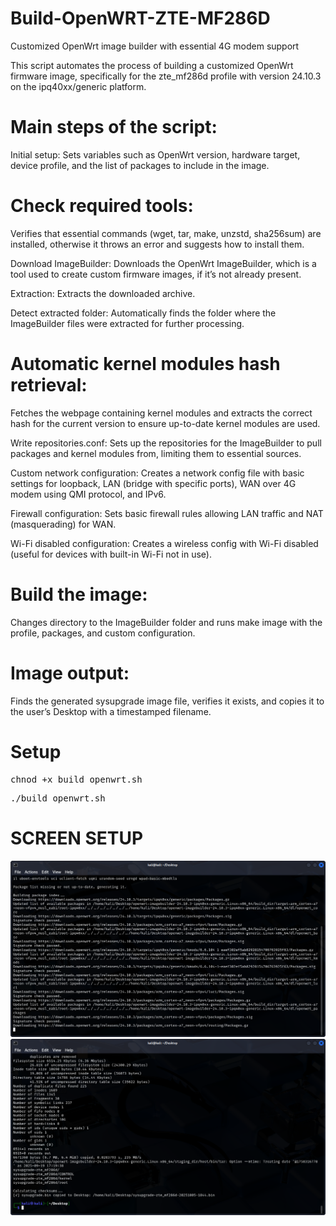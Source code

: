# Build-OpenWRT-ZTE-MF286D
Customized OpenWrt image builder with essential 4G modem support

This script automates the process of building a customized OpenWrt firmware image, specifically for the zte_mf286d profile with version 24.10.3 on the ipq40xx/generic platform.

# Main steps of the script:

Initial setup:
Sets variables such as OpenWrt version, hardware target, device profile, and the list of packages to include in the image.

# Check required tools:
Verifies that essential commands (wget, tar, make, unzstd, sha256sum) are installed, otherwise it throws an error and suggests how to install them.

Download ImageBuilder:
Downloads the OpenWrt ImageBuilder, which is a tool used to create custom firmware images, if it’s not already present.

Extraction:
Extracts the downloaded archive.

Detect extracted folder:
Automatically finds the folder where the ImageBuilder files were extracted for further processing.

# Automatic kernel modules hash retrieval:
Fetches the webpage containing kernel modules and extracts the correct hash for the current version to ensure up-to-date kernel modules are used.

Write repositories.conf:
Sets up the repositories for the ImageBuilder to pull packages and kernel modules from, limiting them to essential sources.

Custom network configuration:
Creates a network config file with basic settings for loopback, LAN (bridge with specific ports), WAN over 4G modem using QMI protocol, and IPv6.

Firewall configuration:
Sets basic firewall rules allowing LAN traffic and NAT (masquerading) for WAN.

Wi-Fi disabled configuration:
Creates a wireless config with Wi-Fi disabled (useful for devices with built-in Wi-Fi not in use).

# Build the image:
Changes directory to the ImageBuilder folder and runs make image with the profile, packages, and custom configuration.

# Image output:
Finds the generated sysupgrade image file, verifies it exists, and copies it to the user’s Desktop with a timestamped filename.

# Setup
<pre>chnod +x build_openwrt.sh</pre>
<pre>./build_openwrt.sh</pre>

# SCREEN SETUP
<img src="https://raw.githubusercontent.com/ilblogdicristiangallo/Build-OpenWRT-ZTE-MF286D/main/ScreenShot/Screen-Build-OpenWrt.png" alt="OpenWRT Build Screenshot" />
<img src="https://raw.githubusercontent.com/ilblogdicristiangallo/Build-OpenWRT-ZTE-MF286D/main/ScreenShot/Screen-Build-OpenWrt2.png" alt="OpenWRT Build Screenshot2" />

